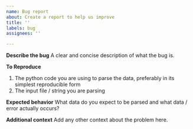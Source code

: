 ```yaml
---
name: Bug report
about: Create a report to help us improve
title: ''
labels: bug
assignees: ''

---
```


**Describe the bug**
A clear and concise description of what the bug is.

**To Reproduce**
1. The python code you are using to parse the data, preferably in its simplest reproducible form
2. The input file / string you are parsing

**Expected behavior**
What data do you expect to be parsed and what data / error actually occurs?

**Additional context**
Add any other context about the problem here.
